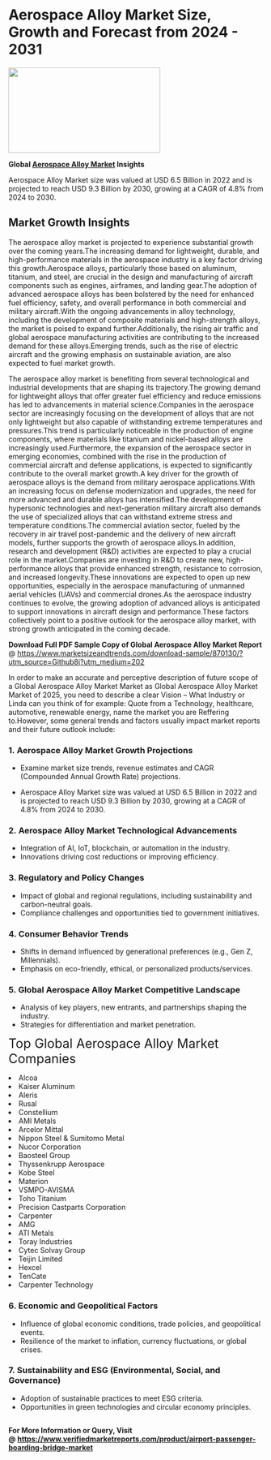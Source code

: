 <H1>Aerospace Alloy Market Size, Growth and Forecast from 2024 - 2031</H1><img class="aligncenter size-medium wp-image-584254" src="https://thirdeyenews.in/wp-content/uploads/2024/09/Global-Market-Research-300x168.jpeg" alt="" width="300" height="168" /><p><strong>Global&nbsp;<a href="https://www.marketsizeandtrends.com/download-sample/870130/?utm_source=Github8j?utm_medium=202">Aerospace Alloy Market</a> Insights</strong></p><p>Aerospace Alloy Market size was valued at USD 6.5 Billion in 2022 and is projected to reach USD 9.3 Billion by 2030, growing at a CAGR of 4.8% from 2024 to 2030.</p><p><h2>Market Growth Insights</h2> <p>The aerospace alloy market is projected to experience substantial growth over the coming years.The increasing demand for lightweight, durable, and high-performance materials in the aerospace industry is a key factor driving this growth.Aerospace alloys, particularly those based on aluminum, titanium, and steel, are crucial in the design and manufacturing of aircraft components such as engines, airframes, and landing gear.The adoption of advanced aerospace alloys has been bolstered by the need for enhanced fuel efficiency, safety, and overall performance in both commercial and military aircraft.With the ongoing advancements in alloy technology, including the development of composite materials and high-strength alloys, the market is poised to expand further.Additionally, the rising air traffic and global aerospace manufacturing activities are contributing to the increased demand for these alloys.Emerging trends, such as the rise of electric aircraft and the growing emphasis on sustainable aviation, are also expected to fuel market growth.</p> <p>The aerospace alloy market is benefiting from several technological and industrial developments that are shaping its trajectory.The growing demand for lightweight alloys that offer greater fuel efficiency and reduce emissions has led to advancements in material science.Companies in the aerospace sector are increasingly focusing on the development of alloys that are not only lightweight but also capable of withstanding extreme temperatures and pressures.This trend is particularly noticeable in the production of engine components, where materials like titanium and nickel-based alloys are increasingly used.Furthermore, the expansion of the aerospace sector in emerging economies, combined with the rise in the production of commercial aircraft and defense applications, is expected to significantly contribute to the overall market growth.A key driver for the growth of aerospace alloys is the demand from military aerospace applications.With an increasing focus on defense modernization and upgrades, the need for more advanced and durable alloys has intensified.The development of hypersonic technologies and next-generation military aircraft also demands the use of specialized alloys that can withstand extreme stress and temperature conditions.The commercial aviation sector, fueled by the recovery in air travel post-pandemic and the delivery of new aircraft models, further supports the growth of aerospace alloys.In addition, research and development (R&D) activities are expected to play a crucial role in the market.Companies are investing in R&D to create new, high-performance alloys that provide enhanced strength, resistance to corrosion, and increased longevity.These innovations are expected to open up new opportunities, especially in the aerospace manufacturing of unmanned aerial vehicles (UAVs) and commercial drones.As the aerospace industry continues to evolve, the growing adoption of advanced alloys is anticipated to support innovations in aircraft design and performance.These factors collectively point to a positive outlook for the aerospace alloy market, with strong growth anticipated in the coming decade.</p> <p><span class=""><strong>Download Full PDF Sample Copy of Global Aerospace Alloy Market Report</strong> @ <a href="https://www.marketsizeandtrends.com/download-sample/870130/?utm_source=Github8j?utm_medium=202" target="_blank">https://www.marketsizeandtrends.com/download-sample/870130/?utm_source=Github8j?utm_medium=202</a></span></p><p>In order to make an accurate and perceptive description of future scope of a Global&nbsp;Aerospace Alloy Market Market as Global&nbsp;Aerospace Alloy Market Market of 2025, you need to describe a clear Vision &ndash; What Industry or Linda can you think of for example: Quote from a Technology, healthcare, automotive, renewable energy, name the market you are Reffering to.However, some general trends and factors usually impact market reports and their future outlook include:</p><h3>1.&nbsp;<strong>Aerospace Alloy Market Growth Projections</strong></h3><ul><li>Examine market size trends, revenue estimates and CAGR (Compounded Annual Growth Rate) projections.</li><li><p>Aerospace Alloy Market size was valued at USD 6.5 Billion in 2022 and is projected to reach USD 9.3 Billion by 2030, growing at a CAGR of 4.8% from 2024 to 2030.</p></li></ul><h3>2.&nbsp;<strong>Aerospace Alloy Market Technological Advancements</strong></h3><ul><li>Integration of AI, IoT, blockchain, or automation in the industry.</li><li>Innovations driving cost reductions or improving efficiency.</li></ul><h3>3.&nbsp;<strong>Regulatory and Policy Changes</strong></h3><ul><li>Impact of global and regional regulations, including sustainability and carbon-neutral goals.</li><li>Compliance challenges and opportunities tied to government initiatives.</li></ul><h3>4.&nbsp;<strong>Consumer Behavior Trends</strong></h3><ul><li>Shifts in demand influenced by generational preferences (e.g., Gen Z, Millennials).</li><li>Emphasis on eco-friendly, ethical, or personalized products/services.</li></ul><h3>5.&nbsp;<strong>Global Aerospace Alloy Market Competitive Landscape</strong></h3><ul><li>Analysis of key players, new entrants, and partnerships shaping the industry.</li><li>Strategies for differentiation and market penetration.</li></ul><p data-pm-slice="1 1 []"><span style="color: inherit; font-family: inherit; font-size: 25px;">Top Global Aerospace Alloy Market Companies</span></p><div class="" data-test-id=""><p><li>Alcoa</li><li> Kaiser Aluminum</li><li> Aleris</li><li> Rusal</li><li> Constellium</li><li> AMI Metals</li><li> Arcelor Mittal</li><li> Nippon Steel & Sumitomo Metal</li><li> Nucor Corporation</li><li> Baosteel Group</li><li> Thyssenkrupp Aerospace</li><li> Kobe Steel</li><li> Materion</li><li> VSMPO-AVISMA</li><li> Toho Titanium</li><li> Precision Castparts Corporation</li><li> Carpenter</li><li> AMG</li><li> ATI Metals</li><li> Toray Industries</li><li> Cytec Solvay Group</li><li> Teijin Limited</li><li> Hexcel</li><li> TenCate</li><li> Carpenter Technology</li></p></div><h3>6.&nbsp;<strong>Economic and Geopolitical Factors</strong></h3><ul><li>Influence of global economic conditions, trade policies, and geopolitical events.</li><li>Resilience of the market to inflation, currency fluctuations, or global crises.</li></ul><h3>7.&nbsp;<strong>Sustainability and ESG (Environmental, Social, and Governance)</strong></h3><ul><li>Adoption of sustainable practices to meet ESG criteria.</li><li>Opportunities in green technologies and circular economy principles.</li></ul><h2><strong style="font-size: 14px;">For More Information or Query, Visit @&nbsp;</strong><a style="background-color: #ffffff; font-size: 14px;" href="https://www.marketsizeandtrends.com/report/aerospace-alloy-market/" target="_blank">https://www.verifiedmarketreports.com/product/airport-passenger-boarding-bridge-market</a></h2>